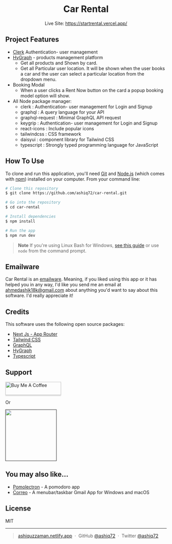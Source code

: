 <h1 align="center">
  <br>
 Car Rental
  <br>
</h1>

<p align="center">
  Live Site: <a href="https://car-rental-olive-one.vercel.app/">https://startrental.vercel.app/
</a>
  
</p>

## Project Features

- [Clerk](https://clerk.com/) Authentication- user management
- [HyGraph](https://hygraph.com/) - products management platform
  - Get all products and Shown by card.
  - Get all Particular user location. It will be shown when the user books a car and the user can select a particular location from the dropdown menu.
- Booking Modal
  - When a user clicks a Rent Now button on the card a popup booking model option will show.
- All Node package manager:
  - clerk : Authentication- user management for Login and Signup
  - graphql : A query language for your API
  - graphql-request : Minimal GraphQL API request
  - keygrip : Authentication- user management for Login and Signup
  - react-icons : Include popular icons
  - tailwindcss : CSS framework
  - daisyui : component library for Tailwind CSS
  - typescript : Strongly typed programming language for JavaScript

## How To Use

To clone and run this application, you'll need [Git](https://git-scm.com) and [Node.js](https://nodejs.org/en/download/) (which comes with [npm](http://npmjs.com)) installed on your computer. From your command line:

```bash
# Clone this repository
$ git clone https://github.com/ashiq72/car-rental.git

# Go into the repository
$ cd car-rental

# Install dependencies
$ npm install

# Run the app
$ npm run dev
```

> **Note**
> If you're using Linux Bash for Windows, [see this guide](https://www.howtogeek.com/261575/how-to-run-graphical-linux-desktop-applications-from-windows-10s-bash-shell/) or use `node` from the command prompt.

## Emailware

Car Rental is an [emailware](https://en.wiktionary.org/wiki/emailware). Meaning, if you liked using this app or it has helped you in any way, I'd like you send me an email at <ahmedashik18k@gmail.com> about anything you'd want to say about this software. I'd really appreciate it!

## Credits

This software uses the following open source packages:

- [Next Js - App Router](https://nextjs.org/)
- [Tailwind CSS](https://tailwindcss.com/)
- [GraphQL](https://graphql.org/)
- [HyGraph](https://hygraph.com/)
- [Typescript](https://www.typescriptlang.org/)

## Support

<a href="https://www.buymeacoffee.com/ahmedashik9" target="_blank"><img src="https://www.buymeacoffee.com/assets/img/custom_images/purple_img.png" alt="Buy Me A Coffee" style="height: 41px !important;width: 174px !important;box-shadow: 0px 3px 2px 0px rgba(190, 190, 190, 0.5) !important;-webkit-box-shadow: 0px 3px 2px 0px rgba(190, 190, 190, 0.5) !important;" ></a>

<p>Or</p>

<a href="">
	<img src="https://c5.patreon.com/external/logo/become_a_patron_button@2x.png" width="160">
</a>

## You may also like...

- [Pomolectron](https://github.com/ashiq72) - A pomodoro app
- [Correo](https://github.com/ashiq72) - A menubar/taskbar Gmail App for Windows and macOS

## License

MIT

---

> [ashiquzzaman.netlify.app](https://ashiquzzaman.netlify.app/) &nbsp;&middot;&nbsp;
> GitHub [@ashiq72](https://github.com/ashiq72) &nbsp;&middot;&nbsp;
> Twitter [@ashiq72](https://twitter.com/)
